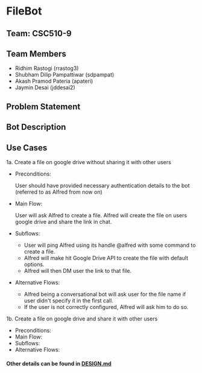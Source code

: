# FileBot 

## Team: CSC510-9

## Team Members

* Ridhim Rastogi (rrastog3)
* Shubham Dilip Pampattiwar (sdpampat)
* Akash Pramod Pateria (apateri)
* Jaymin Desai (jddesai2)

## Problem Statement

## Bot Description

## Use Cases

 1a. Create a file on google drive without sharing it with other users
 
  - Preconditions:
  
    User should have provided necessary authentication details to the bot (referred to as Alfred from now on)
    
  - Main Flow:
  
    User will ask Alfred to create a file. Alfred will create the file on users google drive and share the link in chat.
     
  - Subflows:
  
    - User will ping Alfred using its handle @alfred with some command to create a file.
    - Alfred will make hit Google Drive API to create the file with default options.
    - Alfred will then DM user the link to that file.
    
  - Alternative Flows:
    
    - Alfred being a conversational bot will ask user for the file name if user didn't specify it in the first call.
    - If the user is not correctly configured, Alfred will ask him to do so.
  
 1b. Create a file on google drive and share it with other users
 
  - Preconditions:
  - Main Flow:
  - Subflows:
  - Alternative Flows:

#### Other details can be found in [DESIGN.md](https://github.ncsu.edu/csc510-fall2019/CSC510-9/blob/master/DESIGN.md)
